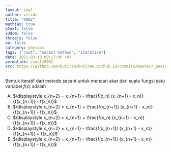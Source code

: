 ```yaml
---
layout: soal
author: viridi
title: "0002"
mathjax: true
ptext: false
x3dom: false
threejs: false
oo: false
category: physics
tags: ["root", "secant method", "iterative"]
date: 2021-03-10 09:17:00 +07
permalink: /soal/0002
src: https://github.com/butiran/butiran.github.io/commits/master/_posts/soal/00/2021-03-10-secant-method.md
---
```

Bentuk iteratif dari metode secant untuk mencari akar dari suatu fungsi satu variabel $f(x)$ adalah

<ol type="A">

<li>$\displaystyle x_{n+2} = x_{n+1} - \frac{f(x_n) (x_{n+1} - x_n)}{f(x_{n+1}) - f(x_n)}$
<li>$\displaystyle x_{n+2} = x_{n+1} + \frac{f(x_{n+1}) (x_{n+1} - x_n)}{f(x_{n+1}) - f(x_n)}$
<li>$\displaystyle x_{n+2} = x_{n+1} + \frac{f(x_n) (x_{n+1} - x_n)}{f(x_{n+1}) - f(x_n)}$
<li>$\displaystyle x_{n+2} = x_{n+1} - \frac{f(x_{n+1}) (x_{n+1} - x_n)}{f(x_{n+1}) + f(x_n)}$
<li>$\displaystyle x_{n+2} = x_{n+1} - \frac{f(x_{n+1}) (x_{n+1} - x_n)}{f(x_{n+1}) - f(x_n)}$

